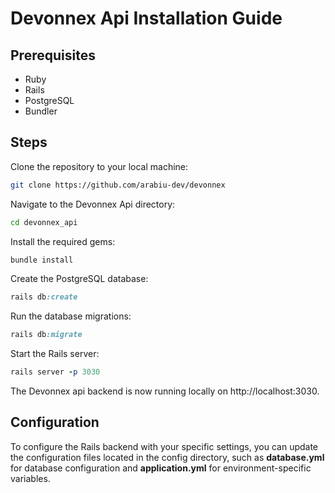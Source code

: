 # Devonnex Api Installation Guide

## Prerequisites

- Ruby
- Rails
- PostgreSQL
- Bundler

## Steps

Clone the repository to your local machine:

```bash
git clone https://github.com/arabiu-dev/devonnex
```

Navigate to the Devonnex Api directory:

```bash
cd devonnex_api
```

Install the required gems:

```bash
bundle install
```

Create the PostgreSQL database:

```ruby
rails db:create
```

Run the database migrations:

```ruby
rails db:migrate
```

Start the Rails server:

```ruby
rails server -p 3030
```

The Devonnex api backend is now running locally on http://localhost:3030.

## Configuration

To configure the Rails backend with your specific settings, you can update the configuration files located in the config directory, such as **database.yml** for database configuration and **application.yml** for environment-specific variables.
